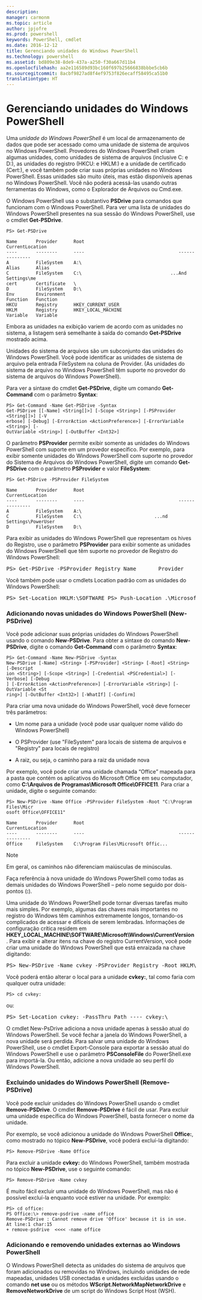 ```yaml
---
description: 
manager: carmonm
ms.topic: article
author: jpjofre
ms.prod: powershell
keywords: PowerShell, cmdlet
ms.date: 2016-12-12
title: Gerenciando unidades do Windows PowerShell
ms.technology: powershell
ms.assetid: bd809e38-8de9-437a-a250-f30a667d11b4
ms.openlocfilehash: aa2e116589d93bc160f697b25666838bbbe5cb6b
ms.sourcegitcommit: 8acbf9827ad8f4ef9753f826ecaff58495ca51b0
translationtype: HT
---
```

# <a name="managing-windows-powershell-drives"></a>Gerenciando unidades do Windows PowerShell
Uma *unidade do Windows PowerShell* é um local de armazenamento de dados que pode ser acessado como uma unidade de sistema de arquivos no Windows PowerShell. Provedores do Windows PowerShell criam algumas unidades, como unidades de sistema de arquivos (inclusive C: e D:), as unidades do registro (HKCU: e HKLM:) e a unidade de certificado (Cert:), e você também pode criar suas próprias unidades no Windows PowerShell. Essas unidades são muito úteis, mas estão disponíveis apenas no Windows PowerShell. Você não poderá acessá-las usando outras ferramentas do Windows, como o Explorador de Arquivos ou Cmd.exe.

O Windows PowerShell usa o substantivo **PSDrive** para comandos que funcionam com o Windows PowerShell. Para ver uma lista de unidades do Windows PowerShell presentes na sua sessão do Windows PowerShell, use o cmdlet **Get-PSDrive**.

```
PS> Get-PSDrive

Name       Provider      Root                                   CurrentLocation
----       --------      ----                                   ---------------
A          FileSystem    A:\
Alias      Alias
C          FileSystem    C:\                                 ...And Settings\me
cert       Certificate   \
D          FileSystem    D:\
Env        Environment
Function   Function
HKCU       Registry      HKEY_CURRENT_USER
HKLM       Registry      HKEY_LOCAL_MACHINE
Variable   Variable
```

Embora as unidades na exibição variem de acordo com as unidades no sistema, a listagem será semelhante à saída do comando **Get-PSDrive** mostrado acima.

Unidades do sistema de arquivos são um subconjunto das unidades do Windows PowerShell. Você pode identificar as unidades de sistema de arquivo pela entrada FileSystem na coluna de Provider. (As unidades do sistema de arquivo no Windows PowerShell têm suporte no provedor do sistema de arquivos do Windows PowerShell).

Para ver a sintaxe do cmdlet **Get-PSDrive**, digite um comando **Get-Command** com o parâmetro **Syntax**:

```
PS> Get-Command -Name Get-PSDrive -Syntax
Get-PSDrive [[-Name] <String[]>] [-Scope <String>] [-PSProvider <String[]>] [-V
erbose] [-Debug] [-ErrorAction <ActionPreference>] [-ErrorVariable <String>] [-
OutVariable <String>] [-OutBuffer <Int32>]
```

O parâmetro **PSProvider** permite exibir somente as unidades do Windows PowerShell com suporte em um provedor específico. Por exemplo, para exibir somente unidades do Windows PowerShell com suporte no provedor do Sistema de Arquivos do Windows PowerShell, digite um comando **Get-PSDrive** com o parâmetro **PSProvider** e valor **FileSystem**:

```
PS> Get-PSDrive -PSProvider FileSystem

Name       Provider      Root                                   CurrentLocation
----       --------      ----                                   ---------------
A          FileSystem    A:\
C          FileSystem    C:\                           ...nd Settings\PowerUser
D          FileSystem    D:\
```

Para exibir as unidades do Windows PowerShell que representam os hives do Registro, use o parâmetro **PSProvider** para exibir somente as unidades do Windows PowerShell que têm suporte no provedor de Registro do Windows PowerShell:

<pre>PS> Get-PSDrive -PSProvider Registry Name       Provider      Root                                   CurrentLocation ----       --------      ----                                   --------------- HKCU       Registry      HKEY_CURRENT_USER HKLM       Registry      HKEY_LOCAL_MACHINE</pre>

Você também pode usar o cmdlets Location padrão com as unidades do Windows PowerShell:

<pre>PS> Set-Location HKLM:\SOFTWARE PS> Push-Location .\Microsoft PS> Get-Location Path ---- HKLM:\SOFTWARE\Microsoft</pre>

### <a name="adding-new-windows-powershell-drives-new-psdrive"></a>Adicionando novas unidades do Windows PowerShell (New-PSDrive)
Você pode adicionar suas próprias unidades do Windows PowerShell usando o comando **New-PSDrive**. Para obter a sintaxe do comando **New-PSDrive**, digite o comando **Get-Command** com o parâmetro **Syntax**:

```
PS> Get-Command -Name New-PSDrive -Syntax
New-PSDrive [-Name] <String> [-PSProvider] <String> [-Root] <String> [-Descript
ion <String>] [-Scope <String>] [-Credential <PSCredential>] [-Verbose] [-Debug
] [-ErrorAction <ActionPreference>] [-ErrorVariable <String>] [-OutVariable <St
ring>] [-OutBuffer <Int32>] [-WhatIf] [-Confirm]
```

Para criar uma nova unidade do Windows PowerShell, você deve fornecer três parâmetros:

-   Um nome para a unidade (você pode usar qualquer nome válido do Windows PowerShell)

-   O PSProvider (use "FileSystem" para locais de sistema de arquivos e "Registry" para locais de registro)

-   A raiz, ou seja, o caminho para a raiz da unidade nova

Por exemplo, você pode criar uma unidade chamada “Office” mapeada para a pasta que contém os aplicativos do Microsoft Office em seu computador, como **C:\\Arquivos de Programas\\Microsoft Office\\OFFICE11**. Para criar a unidade, digite o seguinte comando:

```
PS> New-PSDrive -Name Office -PSProvider FileSystem -Root "C:\Program Files\Micr
osoft Office\OFFICE11"

Name       Provider      Root                                   CurrentLocation
----       --------      ----                                   ---------------
Office     FileSystem    C:\Program Files\Microsoft Offic...
```

> [!NOTE]
> Em geral, os caminhos não diferenciam maiúsculas de minúsculas.

Faça referência à nova unidade do Windows PowerShell como todas as demais unidades do Windows PowerShell – pelo nome seguido por dois-pontos (**:**).

Uma unidade do Windows PowerShell pode tornar diversas tarefas muito mais simples. Por exemplo, algumas das chaves mais importantes no registro do Windows têm caminhos extremamente longos, tornando-os complicados de acessar e difíceis de serem lembradas. Informações de configuração crítica residem em **HKEY_LOCAL_MACHINE\\SOFTWARE\\Microsoft\\Windows\\CurrentVersion**. Para exibir e alterar itens na chave do registro CurrentVersion, você pode criar uma unidade do Windows PowerShell que está enraizada na chave digitando:

<pre>PS> New-PSDrive -Name cvkey -PSProvider Registry -Root HKLM\Software\Microsoft\W indows\CurrentVersion Name       Provider      Root                                   CurrentLocation ----       --------      ----                                   --------------- cvkey      Registry      HKLM\Software\Microsoft\Windows\...</pre>

Você poderá então alterar o local para a unidade **cvkey:**, tal como faria com qualquer outra unidade:

`PS> cd cvkey:`

ou:

<pre>PS> Set-Location cvkey: -PassThru Path ---- cvkey:\</pre>

O cmdlet New-PsDrive adiciona a nova unidade apenas à sessão atual do Windows PowerShell. Se você fechar a janela do Windows PowerShell, a nova unidade será perdida. Para salvar uma unidade do Windows PowerShell, use o cmdlet Export-Console para exportar a sessão atual do Windows PowerShell e use o parâmetro **PSConsoleFile** do PowerShell.exe para importá-la. Ou então, adicione a nova unidade ao seu perfil do Windows PowerShell.

### <a name="deleting-windows-powershell-drives-remove-psdrive"></a>Excluindo unidades do Windows PowerShell (Remove-PSDrive)
Você pode excluir unidades do Windows PowerShell usando o cmdlet **Remove-PSDrive**. O cmdlet **Remove-PSDrive** é fácil de usar. Para excluir uma unidade específica do Windows PowerShell, basta fornecer o nome da unidade.

Por exemplo, se você adicionou a unidade do Windows PowerShell **Office:**, como mostrado no tópico **New-PSDrive**, você poderá excluí-la digitando:

```
PS> Remove-PSDrive -Name Office
```

Para excluir a unidade **cvkey:** do Windows PowerShell, também mostrada no tópico **New-PSDrive**, use o seguinte comando:

```
PS> Remove-PSDrive -Name cvkey
```

É muito fácil excluir uma unidade do Windows PowerShell, mas não é possível excluí-la enquanto você estiver na unidade. Por exemplo:

```
PS> cd office:
PS Office:\> remove-psdrive -name office
Remove-PSDrive : Cannot remove drive 'Office' because it is in use.
At line:1 char:15
+ remove-psdrive  <<<< -name office
```

### <a name="adding-and-removing-drives-outside-windows-powershell"></a>Adicionando e removendo unidades externas ao Windows PowerShell
O Windows PowerShell detecta as unidades do sistema de arquivos que foram adicionados ou removidas no Windows, incluindo unidades de rede mapeadas, unidades USB conectadas e unidades excluídas usando o comando **net use** ou os métodos **WScript.NetworkMapNetworkDrive** e **RemoveNetworkDrive** de um script do Windows Script Host (WSH).

